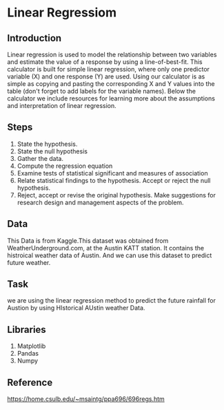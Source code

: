 # Linear Regressiom #

## Introduction ##

Linear regression is used to model the relationship between two variables and estimate the value of a response by using a line-of-best-fit. This calculator is built for simple linear regression, where only one predictor variable (X) and one response (Y) are used. Using our calculator is as simple as copying and pasting the corresponding X and Y values into the table (don't forget to add labels for the variable names). Below the calculator we include resources for learning more about the assumptions and interpretation of linear regression.

## Steps ##
1. State the hypothesis. 
2. State the null hypothesis 
3. Gather the data. 
4. Compute the regression equation 
5. Examine tests of statistical significant and measures of association 
6. Relate statistical findings to the hypothesis. Accept or reject the null hypothesis. 
7. Reject, accept or revise the original hypothesis. Make suggestions for research design and management aspects of the problem.

## Data ##
This Data is from Kaggle.This dataset was obtained from WeatherUnderground.com, at the Austin KATT station. It contains the histroical weather data of Austin. And we can use this dataset to predict future weather.

## Task ##
we are using the linear regression method to predict the future rainfall for Austion by using HIstorical AUstin weather Data.

## Libraries ##
1. Matplotlib
2. Pandas
3. Numpy

## Reference ##

https://home.csulb.edu/~msaintg/ppa696/696regs.htm
